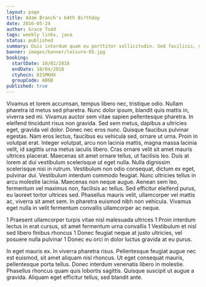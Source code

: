 ```yaml
---
layout: page
title: Adam Branch's 64th Birthday
date: 2016-05-24
author: Grace Todd
tags: weekly links, java
status: published
summary: Duis interdum quam eu porttitor sollicitudin. Sed facilisis, metus.
banner: images/banner/leisure-05.jpg
booking:
  startDate: 10/01/2018
  endDate: 10/04/2018
  ctyhocn: BISMKHX
  groupCode: AB6B
published: true
---
```

Vivamus et lorem accumsan, tempus libero nec, tristique odio. Nullam pharetra id metus sed pharetra. Nunc dolor ipsum, blandit quis mattis in, viverra sed mi. Vivamus auctor sem vitae sapien pellentesque pharetra. In eleifend tincidunt risus non gravida. Sed sem metus, dapibus a ultricies eget, gravida vel dolor. Donec nec eros nunc. Quisque faucibus pulvinar egestas. Nam eros lectus, faucibus eu vehicula sed, ornare ut urna.
Proin in volutpat erat. Integer volutpat, arcu non lacinia mattis, magna massa lacinia velit, id sagittis urna metus iaculis libero. Cras ornare velit sit amet mauris ultrices placerat. Maecenas sit amet ornare tellus, ut facilisis leo. Duis at lorem at dui vestibulum scelerisque ut eget nulla. Nulla dignissim scelerisque nisi in rutrum. Vestibulum non odio consequat, dictum ex eget, pulvinar dui. Vestibulum interdum commodo feugiat. Nunc ultricies tellus in arcu molestie lacinia. Maecenas non neque augue. Aenean sem leo, fermentum vel maximus non, facilisis ac tellus. Sed efficitur eleifend purus, eu laoreet tortor ultrices sed. Phasellus mauris velit, ullamcorper vel mattis ac, viverra sit amet sem. In pharetra euismod nibh non vehicula. Vivamus eget nulla in velit fermentum convallis ullamcorper ac neque.

1 Praesent ullamcorper turpis vitae nisl malesuada ultrices
1 Proin interdum lectus in erat cursus, sit amet fermentum urna convallis
1 Vestibulum et nisl sed libero finibus rhoncus
1 Donec feugiat neque at justo ultricies, vel posuere nulla pulvinar
1 Donec eu orci in dolor luctus gravida at eu purus.

In eget mauris ex. In viverra pharetra risus. Pellentesque feugiat augue nec est euismod, sit amet aliquam nisl rhoncus. Ut eget consequat mauris, pellentesque porta tellus. Donec interdum venenatis libero in molestie. Phasellus rhoncus quam quis lobortis sagittis. Quisque suscipit ut augue a gravida. Aliquam eget efficitur tellus, sed blandit ante.
